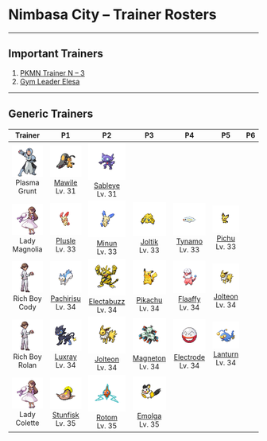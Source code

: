 # Nimbasa City – Trainer Rosters

---

## Important Trainers

1. [PKMN Trainer N – 3](important_trainers.md#pkmn-trainer-n-3)
2. [Gym Leader Elesa](important_trainers.md#gym-leader-elesa)

---

## Generic Trainers</h3>

| Trainer | P1 | P2 | P3 | P4 | P5 | P6 |
|:-------:|:--:|:--:|:--:|:--:|:--:|:--:|
| ![Plasma Grunt](../../assets/trainers/plasma_grunt.png "Plasma Grunt")<br>Plasma Grunt | ![Mawile](../../assets/sprites/mawile/front.png)<br>[Mawile](../../pokemon/mawile.md/)<br>Lv. 31 | ![Sableye](../../assets/sprites/sableye/front.png)<br>[Sableye](../../pokemon/sableye.md/)<br>Lv. 31 |
| ![Lady Magnolia](../../assets/trainers/lady.png "Lady Magnolia")<br>Lady Magnolia | ![Plusle](../../assets/sprites/plusle/front.png)<br>[Plusle](../../pokemon/plusle.md/)<br>Lv. 33 | ![Minun](../../assets/sprites/minun/front.png)<br>[Minun](../../pokemon/minun.md/)<br>Lv. 33 | ![Joltik](../../assets/sprites/joltik/front.png)<br>[Joltik](../../pokemon/joltik.md/)<br>Lv. 33 | ![Tynamo](../../assets/sprites/tynamo/front.png)<br>[Tynamo](../../pokemon/tynamo.md/)<br>Lv. 33 | ![Pichu](../../assets/sprites/pichu/front.png)<br>[Pichu](../../pokemon/pichu.md/)<br>Lv. 33 |
| ![Rich Boy Cody](../../assets/trainers/rich_boy.png "Rich Boy Cody")<br>Rich Boy Cody | ![Pachirisu](../../assets/sprites/pachirisu/front.png)<br>[Pachirisu](../../pokemon/pachirisu.md/)<br>Lv. 34 | ![Electabuzz](../../assets/sprites/electabuzz/front.png)<br>[Electabuzz](../../pokemon/electabuzz.md/)<br>Lv. 34 | ![Pikachu](../../assets/sprites/pikachu/front.png)<br>[Pikachu](../../pokemon/pikachu.md/)<br>Lv. 34 | ![Flaaffy](../../assets/sprites/flaaffy/front.png)<br>[Flaaffy](../../pokemon/flaaffy.md/)<br>Lv. 34 | ![Jolteon](../../assets/sprites/jolteon/front.png)<br>[Jolteon](../../pokemon/jolteon.md/)<br>Lv. 34 |
| ![Rich Boy Rolan](../../assets/trainers/rich_boy.png "Rich Boy Rolan")<br>Rich Boy Rolan | ![Luxray](../../assets/sprites/luxray/front.png)<br>[Luxray](../../pokemon/luxray.md/)<br>Lv. 34 | ![Jolteon](../../assets/sprites/jolteon/front.png)<br>[Jolteon](../../pokemon/jolteon.md/)<br>Lv. 34 | ![Magneton](../../assets/sprites/magneton/front.png)<br>[Magneton](../../pokemon/magneton.md/)<br>Lv. 34 | ![Electrode](../../assets/sprites/electrode/front.png)<br>[Electrode](../../pokemon/electrode.md/)<br>Lv. 34 | ![Lanturn](../../assets/sprites/lanturn/front.png)<br>[Lanturn](../../pokemon/lanturn.md/)<br>Lv. 34 |
| ![Lady Colette](../../assets/trainers/lady.png "Lady Colette")<br>Lady Colette | ![Stunfisk](../../assets/sprites/stunfisk/front.png)<br>[Stunfisk](../../pokemon/stunfisk.md/)<br>Lv. 35 | ![Rotom](../../assets/sprites/rotom/front.png)<br>[Rotom](../../pokemon/rotom.md/)<br>Lv. 35 | ![Emolga](../../assets/sprites/emolga/front.png)<br>[Emolga](../../pokemon/emolga.md/)<br>Lv. 35 |

